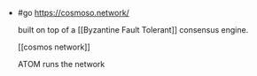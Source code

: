 - #go https://cosmoso.network/
  
  built on top of a [[Byzantine Fault Tolerant]] consensus engine.
  
  [[cosmos network]]
  
  ATOM runs the network